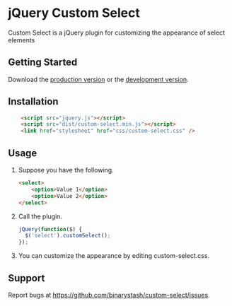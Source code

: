 # jQuery Custom Select

Custom Select is a jQuery plugin for customizing the appearance of select elements

## Getting Started

Download the [production version][min] or the [development version][max].

[min]: https://raw.github.com/binarystash/jquery-custom-select/master/dist/jquery.custom-select.min.js
[max]: https://raw.github.com/binarystash/jquery-custom-select/master/dist/jquery.custom-select.js

## Installation

```html
	<script src="jquery.js"></script>
	<script src="dist/custom-select.min.js"></script>
	<link href="stylesheet" href="css/custom-select.css" />
```
## Usage

1. Suppose you have the following.

	```html
	<select>
		<option>Value 1</option>
		<option>Value 2</option>
	</select>
	```
2. Call the plugin.

	```javascript
	jQuery(function($) {
	  $('select').customSelect();
	});
	```

3. You can customize the appearance by editing custom-select.css.

## Support
Report bugs at https://github.com/binarystash/custom-select/issues.



